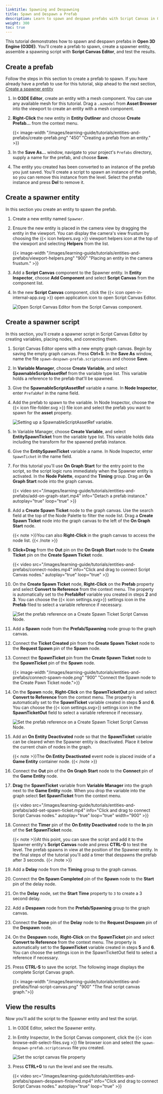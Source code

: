 ```yaml
---
linktitle: Spawning and Despawning
title: Spawn and Despawn a Prefab
description: Learn to spawn and despawn prefabs with Script Canvas in Open 3D Engine (O3DE).
weight: 300
toc: true
---
```


This tutorial demonstrates how to spawn and despawn prefabs in **Open 3D Engine (O3DE)**. You'll create a prefab to spawn, create a spawner entity, assemble a spawning script with **Script Canvas Editor**, and test the results. 

## Create a prefab

Follow the steps in this section to create a prefab to spawn. If you have already have a prefab to use for this tutorial, skip ahead to the next section, [Create a spawner entity](#create-a-spawner-entity) 

1. In **O3DE Editor**, create an entity with a mesh component. You can use any available mesh for this tutorial. Drag a `.azmodel` from **Asset Browser** into the viewport to create an entity with a mesh component.

1. **Right-Click** the new entity in **Entity Outliner** and choose **Create Prefab...** from the context menu.

    {{< image-width "/images/learning-guide/tutorials/entities-and-prefabs/create-prefab.png" "450" "Creating a prefab from an entity." >}}

1. In the **Save As...** window, navigate to your project's `Prefabs` directory, supply a name for the prefab, and choose **Save**.

1. The entity you created has been converted to an instance of the prefab you just saved. You'll create a script to spawn an instance of the prefab, so you can remove this instance from the level. Select the prefab instance and press **Del** to remove it.

## Create a spawner entity 

In this section you create an entity to spawn the prefab.

1. Create a new entity named `Spawner`.

1. Ensure the new entity is placed in the camera view by dragging the entity in the viewport. You can display the camera's view frustum by choosing the {{< icon helpers.svg >}} viewport helpers icon at the top of the viewport and selecting **Helpers** from the list.

    {{< image-width "/images/learning-guide/tutorials/entities-and-prefabs/viewport-helpers.png" "900" "Placing an entity in the camera frustum." >}}

1. Add a **Script Canvas** component to the Spawner entity. In **Entity Inspector**, choose **Add Component** and select **Script Canvas** from the component list.

1. In the new **Script Canvas** component, click the {{< icon open-in-internal-app.svg >}} open application icon to open Script Canvas Editor.

    ![Open Script Canvas Editor from the Script Canvas component.](/images/learning-guide/tutorials/entities-and-prefabs/open-script-canvas-editor.png)

## Create a spawner script

In this section, you'll create a spawner script in Script Canvas Editor by creating variables, placing nodes, and connecting them.

1. Script Canvas Editor opens with a new empty graph canvas. Begin by saving the empty graph canvas. Press **Ctrl+S**. In the **Save As** window, name the file `spawn-despawn-prefab.scriptcanvas` and choose **Save**.

1. In **Variable Manager**, choose **Create Variable**, and select **SpawnableScriptAssetRef** from the variable type list. This variable holds a reference to the prefab that'll be spawned.

1. Give the **SpawnableScriptAssetRef** variable a name. In **Node Inspector**, enter `PrefabRef` in the name field.

1. Add the prefab to spawn to the variable. In Node Inspector, choose the {{< icon file-folder.svg >}} file icon and select the prefab you want to spawn for the **asset** property.

    ![Setting up a SpawnableScriptAssetRef variable.](/images/learning-guide/tutorials/entities-and-prefabs/prefabref-variable.png)

1. In Variable Manager, choose **Create Variable**, and select **EntitySpawnTicket** from the variable type list. This variable holds data including the transform for the spawned prefab instance.

1. Give the **EntitySpawnTicket** variable a name. In Node Inspector, enter `SpawnTicket` in the name field.

1. For this tutorial you'll use **On Graph Start** for the entry point to the script, so the script logic runs immediately when the Spawner entity is activated. In the **Node Palette**, expand the **Timing** group. Drag an **On Graph Start** node into the graph canvas.

    {{< video src="/images/learning-guide/tutorials/entities-and-prefabs/add-on-graph-start.mp4" info="Detach a prefab instance." autoplay="true" loop="true" >}}

1. Add a **Create Spawn Ticket** node to the graph canvas. Use the search field at the top of the Node Palette to filter the node list. Drag a **Create Spawn Ticket** node into the graph canvas to the left of the **On Graph Start** node.

    {{< note >}}You can also **Right-Click** in the graph canvas to access the node list.
    {{< /note >}}

1. **Click+Drag** from the **Out** pin on the **On Graph Start** node to the **Create Ticket** pin on the **Create Spawn Ticket** node.

    {{< video src="/images/learning-guide/tutorials/entities-and-prefabs/connect-nodes.mp4" info="Click and drag to connect Script Canvas nodes." autoplay="true" loop="true" >}}

1. On the **Create Spawn Ticket** node, **Right-Click** on the **Prefab** property and select **Convert to Reference** from the context menu. The property is automatically set to the **PrefabRef** variable you created in steps **2** and **3**. You can choose the {{< icon settings.svg>}} settings icon in the **Prefab** filed to select a variable reference if necessary.

    ![Set the prefab reference on a Create Spawn Ticket Script Canvas Node.](/images/learning-guide/tutorials/entities-and-prefabs/set-prefab-reference.png)

1. Add a **Spawn** node from the **Prefab/Spawning** node group to the graph canvas.

1. Connect the **Ticket Created** pin from the **Create Spawn Ticket** node to the **Request Spawn** pin of the **Spawn** node.

1. Connect the **SpawnTicket** pin from the **Create Spawn Ticket** node to the **SpawnTicket** pin of the **Spawn** node.

    {{< image-width "/images/learning-guide/tutorials/entities-and-prefabs/connect-spawn-node.png" "900" "Connect the Spawn node to the Create Pawn Ticket node.">}}

1. On the **Spawn** node, **Right-Click** on the **SpawnTicketOut** pin and select **Convert to Reference** from the context menu. The property is automatically set to the **SpawnTicket** variable created in steps **5** and **6**. You can choose the {{< icon settings.svg>}} settings icon in the **SpawnTicketOut** field to select a variable reference if necessary.

    ![Set the prefab reference on a Create Spawn Ticket Script Canvas Node.](/images/learning-guide/tutorials/entities-and-prefabs/spawn-ticket-out-ref.png)

1. Add an **On Entity Deactivated** node so that the **SpawnTicket** variable can be cleared when the Spawner entity is deactivated. Place it below the current chain of nodes in the graph.

    {{< note >}}The **On Entity Deactivated** event node is placed inside of a **Game Entity** container node.
    {{< /note >}} 

1. Connect the **Out** pin of the **On Graph Start** node to the **Connect** pin of the **Game Entity** node.

1. **Drag** the **SpawnTicket** variable from **Variable Manager** into the graph next to the **Game Entity** node. When you drop the variable into the graph select **Set SpawnTicket** from the context menu.

    {{< video src="/images/learning-guide/tutorials/entities-and-prefabs/add-set-spawn-ticket.mp4" info="Click and drag to connect Script Canvas nodes." autoplay="true" loop="true" width="900" >}}

1. Connect the **Timer** pin of the **On Entity Deactivated** node to the **In** pin of the **Set SpawnTicket** node.

    {{< note >}}At this point, you can save the script and add it to the Spawner entity's **Script Canvas** node and press **CTRL-G** to test the level. The prefab spawns in view at the position of the Spawner entity. In the final steps of the tutorial you'll add a timer that despawns the prefab after 3 seconds.
    {{< /note >}}

1. Add a **Delay** node from the **Timing** group to the graph canvas.

1. Connect the **On Spawn Completed** pin of the **Spawn** node to the **Start** pin of the delay node.

1. On the **Delay** node, set the **Start Time** property to `3` to create a 3 second delay.

1. Add a **Despawn** node from the **Prefab/Spawning** group to the graph canvas.

1. Connect the **Done** pin of the **Delay** node to the **Request Despawn** pin of the **Despawn** node.

1. On the **Despawn** node, **Right-Click** on the **SpawnTicket** pin and select **Convert to Reference** from the context menu. The property is automatically set to the **SpawnTicket** variable created in steps **5** and **6**. You can choose the settings icon in the SpawnTicketOut field to select a reference if necessary.

1. Press **CTRL-S** to save the script. The following image displays the complete Script Canvas graph.

    {{< image-width "/images/learning-guide/tutorials/entities-and-prefabs/final-script-canvas.png" "900" "The final script canvas graph.">}}

## View the results

Now you'll add the script to the Spawner entity and test the script.

1. In O3DE Editor, select the Spawner entity.

1. In Entity Inspector, In the Script Canvas component, click the {{< icon browse-edit-select-files.svg >}} file browser icon and select the `spawn-despawn-prefab.scriptcanvas` file you created.

    ![Set the script canvas file property](/images/learning-guide/tutorials/entities-and-prefabs/set-script-canvas-source.png)

1. Press **CTRL+G** to run the level and see the results.

    {{< video src="/images/learning-guide/tutorials/entities-and-prefabs/spawn-despawn-finished.mp4" info="Click and drag to connect Script Canvas nodes." autoplay="true" loop="true" >}}